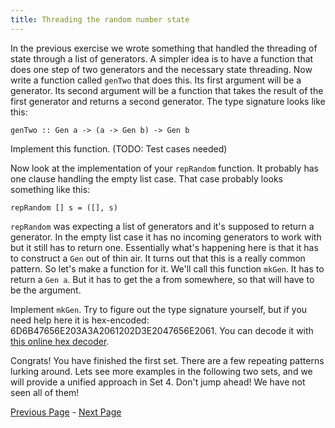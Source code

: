 ```yaml
---
title: Threading the random number state
---
```


In the previous exercise we wrote something that handled the threading of state
through a list of generators.  A simpler idea is to have a function that does
one step of two generators and the necessary state threading.  Now write a
function called `genTwo` that does this.  Its first argument will be a
generator.  Its second argument will be a function that takes the result of
the first generator and returns a second generator.  The type signature looks
like this:

    genTwo :: Gen a -> (a -> Gen b) -> Gen b

Implement this function. (TODO: Test cases needed)

Now look at the implementation of your `repRandom` function.  It probably has one
clause handling the empty list case.  That case probably looks something like this:

    repRandom [] s = ([], s)

`repRandom` was expecting a list of generators and it's supposed to return a
generator. In the empty list case it has no incoming generators to work with
but it still has to return one. Essentially what's happening here is that it
has to construct a `Gen` out of thin air. It turns out that this is a really
common pattern. So let's make a function for it. We'll call this function
`mkGen`. It has to return a `Gen a`. But it has to get the a from somewhere, so
that will have to be the argument.

Implement `mkGen`. Try to figure out the type signature yourself, but if you
need help here it is hex-encoded: 6D6B47656E203A3A2061202D3E2047656E2061. You
can decode it with [this online hex
decoder](http://www.convertstring.com/EncodeDecode/HexDecode).

Congrats! You have finished the first set. There are a few repeating patterns
lurking around. Lets see more examples in the following two sets, and we will
provide a unified approach in Set 4. Don't jump ahead! We have not seen all of
them!

[Previous Page](ex1-5.html) - [Next Page](set2.html)
